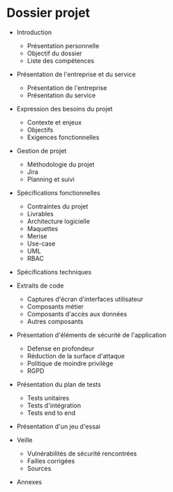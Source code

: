 # Dossier projet

- Introduction
    - Présentation personnelle
    - Objectif du dossier
    - Liste des compétences

- Présentation de l'entreprise et du service
    - Présentation de l'entreprise
    - Présentation du service

- Expression des besoins du projet
    - Contexte et enjeux
    - Objectifs
    - Exigences fonctionnelles 
    
- Gestion de projet
    - Méthodologie du projet
    - Jira
    - Planning et suivi 

- Spécifications fonctionnelles
    - Contraintes du projet
    - Livrables
    - Architecture logicielle 
    - Maquettes
    - Merise
    - Use-case
    - UML
    - RBAC

- Spécifications techniques

- Extraits de code
    - Captures d'écran d'interfaces utilisateur
    - Composants métier
    - Composants d'accès aux données
    - Autres composants

- Présentation d'éléments de sécurité de l'application
    - Défense en profondeur
    - Réduction de la surface d'attaque
    - Politique de moindre privilège
    - RGPD

- Présentation du plan de tests
    - Tests unitaires
    - Tests d'intégration 
    - Tests end to end
    
- Présentation d'un jeu d'essai

- Veille
    - Vulnérabilités de sécurité rencontrées
    - Failles corrigées
    - Sources

- Annexes
